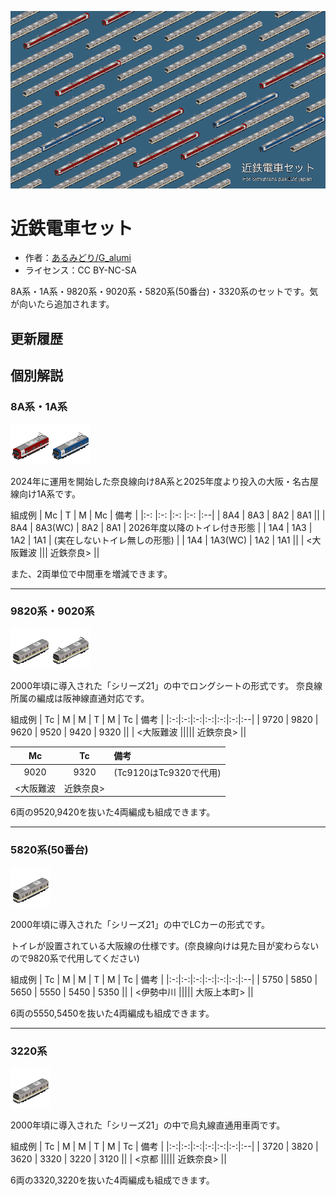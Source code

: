 ![](thumbnail.png)
# 近鉄電車セット
- 作者：[あるみどり/G_alumi](https://x.com/G_alumi)
- ライセンス：CC BY-NC-SA

8A系・1A系・9820系・9020系・5820系(50番台)・3320系のセットです。気が向いたら追加されます。

## 更新履歴
<!-- updateHistory -->

## 個別解説
### 8A系・1A系
![](readme_src/icon_8A.png)![](readme_src/icon_1A.png)

2024年に運用を開始した奈良線向け8A系と2025年度より投入の大阪・名古屋線向け1A系です。

組成例
| Mc		| T			| M			| Mc		| 備考 |
|:-:		|:-:		|:-:		|:-:		|:--|
| 8A4		| 8A3		| 8A2		| 8A1		||
| 8A4		| 8A3(WC)	| 8A2		| 8A1		| 2026年度以降のトイレ付き形態 |
| 1A4		| 1A3		| 1A2		| 1A1		| (実在しないトイレ無しの形態) |
| 1A4		| 1A3(WC)	| 1A2		| 1A1		||
| <大阪難波 ||| 近鉄奈良> ||

また、2両単位で中間車を増減できます。

---
### 9820系・9020系
![](readme_src/icon_9820.png)![](readme_src/icon_9020.png)

2000年頃に導入された「シリーズ21」の中でロングシートの形式です。
奈良線所属の編成は阪神線直通対応です。

組成例
| Tc	| M		| M		| T		| M		| Tc	| 備考 |
|:-:|:-:|:-:|:-:|:-:|:-:|:--|
| 9720	| 9820	| 9620	| 9520	| 9420	| 9320	||
| <大阪難波 ||||| 近鉄奈良> ||

| Mc	| Tc	| 備考 |
|:-:|:-:|:--|
| 9020	| 9320	| (Tc9120はTc9320で代用) |
| <大阪難波 | 近鉄奈良> ||

6両の9520,9420を抜いた4両編成も組成できます。

---
### 5820系(50番台)
![](readme_src/icon_9820.png)

2000年頃に導入された「シリーズ21」の中でLCカーの形式です。

トイレが設置されている大阪線の仕様です。(奈良線向けは見た目が変わらないので9820系で代用してください)

組成例
| Tc	| M		| M		| T		| M		| Tc	| 備考 |
|:-:|:-:|:-:|:-:|:-:|:-:|:--|
| 5750	| 5850	| 5650	| 5550	| 5450	| 5350	||
| <伊勢中川 ||||| 大阪上本町> ||

6両の5550,5450を抜いた4両編成も組成できます。

---
### 3220系
![](readme_src/icon_3220.png)

2000年頃に導入された「シリーズ21」の中で烏丸線直通用車両です。

組成例
| Tc	| M		| M		| T		| M		| Tc	| 備考 |
|:-:|:-:|:-:|:-:|:-:|:-:|:--|
| 3720	| 3820	| 3620	| 3320	| 3220	| 3120	||
| <京都 ||||| 近鉄奈良> ||

6両の3320,3220を抜いた4両編成も組成できます。